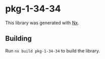 # pkg-1-34-34

This library was generated with [Nx](https://nx.dev).

## Building

Run `nx build pkg-1-34-34` to build the library.
